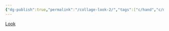 ```yaml
---
{"dg-publish":true,"permalink":"/collage-look-2/","tags":["c/hand","c/man","c/bw","c/faceless"],"created":"2024-01-05T11:33:46.576-05:00","updated":"2024-01-05T11:34:10.267-05:00"}
---
```



[Look](https://www.instagram.com/p/CdouNN0O-4w/)

